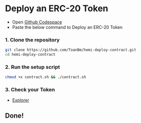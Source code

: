# Deploy an ERC-20 Token
- Open [Github Codespace](https://github.com/codespaces)
- Paste the below command to Deploy an ERC-20 Token
### 1. Clone the repository
```Bash
git clone https://github.com/ToanBm/hemi-deploy-contract.git
cd hemi-deploy-contract
```
### 2. Run the setup script
```Bash
chmod +x contract.sh && ./contract.sh
```
### 3. Check your Token
- [Explorer](https://testnet.explorer.hemi.xyz/)

## Done!











